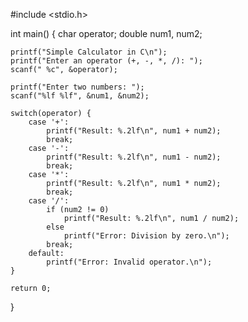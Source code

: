 #include <stdio.h>

int main() {
    char operator;
    double num1, num2;

    printf("Simple Calculator in C\n");
    printf("Enter an operator (+, -, *, /): ");
    scanf(" %c", &operator);

    printf("Enter two numbers: ");
    scanf("%lf %lf", &num1, &num2);

    switch(operator) {
        case '+':
            printf("Result: %.2lf\n", num1 + num2);
            break;
        case '-':
            printf("Result: %.2lf\n", num1 - num2);
            break;
        case '*':
            printf("Result: %.2lf\n", num1 * num2);
            break;
        case '/':
            if (num2 != 0)
                printf("Result: %.2lf\n", num1 / num2);
            else
                printf("Error: Division by zero.\n");
            break;
        default:
            printf("Error: Invalid operator.\n");
    }

    return 0;
}


